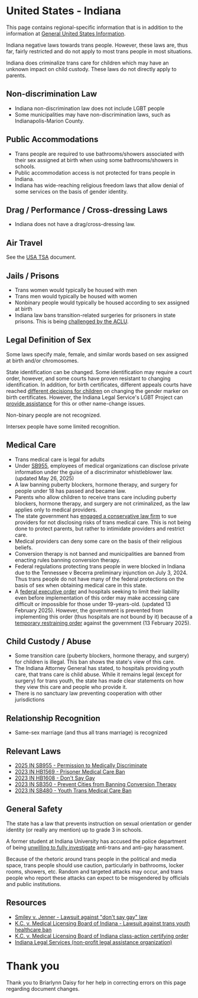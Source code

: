 # United States - Indiana

This page contains regional-specific information that is in addition to
the information at [General United States
Information](notes/usa-general.md).

Indiana negative laws towards trans people. However, these laws
are, thus far, fairly restricted and do not apply to most
trans people in most situations.

Indiana does criminalize trans care for children which may have an
unknown impact on child custody. These laws do not directly apply to parents.

## Non-discrimination Law

 * Indiana non-discrimination law does not include LGBT people
 * Some municipalities may have non-discrimination laws, such as
   Indianapolis-Marion County.

## Public Accommodations

 * Trans people are required to use bathrooms/showers associated with their
   sex assigned at birth when using some bathrooms/showers in schools.
 * Public accommodation access is not protected for trans people in Indiana.
 * Indiana has wide-reaching religious freedom laws that allow denial of
   some services on the basis of gender identity.

## Drag / Performance / Cross-dressing Laws

 * Indiana does not have a drag/cross-dressing law.

## Air Travel

See the [USA TSA](notes/tsa.md) document.

## Jails / Prisons

 * Trans women would typically be housed with men
 * Trans men would typically be housed with women
 * Nonbinary people would typically be housed according to sex
   assigned at birth
 * Indiana law bans transition-related surgeries for prisoners in state
   prisons.  This is being [challenged by the
   ACLU](https://www.aclu-in.org/en/press-releases/aclu-indiana-sues-idoc-over-new-law-bans-trans-medical-care-correctional-facilities).

## Legal Definition of Sex

Some laws specify male, female, and similar words based on sex assigned
at birth and/or chromosomes.

State identification can be changed. Some identification may require a
court order, however, and some courts have proven resistant to changing
identification. In addition, for birth certificates, different appeals
courts have reached [different
decisions for children](https://www.nwitimes.com/news/local/crime-and-courts/judicial-uncertainty-continues-over-birth-certificate-changes-for-transgender-hoosiers/article_e2032d1e-ef6d-11ed-8865-7bb25f459685.html)
on changing the gender marker on birth certificates. However, the
Indiana Legal Service's LGBT Project can [provide
assistance](https://www.indianalegalservices.org/namegendermarkerfaq)
for this or other name-change issues.

Non-binary people are not recognized.

Intersex people have some limited recognition.

## Medical Care

 * Trans medical care is legal for adults
 * Under [SB955](https://legiscan.com/TN/text/SB0955/2025),
   employees of medical organizations can disclose private
   information under the guise of a discriminator whistleblower law.
   (updated May 26, 2025)
 * A law banning puberty blockers, hormone therapy, and surgery for
   people under 18 has passed and became law.
 * Parents who allow children to receive trans care including puberty
   blockers, hormone therapy, and surgery are not criminalized, as the
   law applies only to medical providers.
 * The state government has [engaged a conservative law
   firm](https://www.indystar.com/story/news/politics/2024/02/01/indiana-ag-enlists-dc-firm-to-investigate-transgender-care-providers/71770234007/)
   to sue providers for not disclosing risks of trans medical care. This
   is not being done to protect parents, but rather to intimidate
   providers and restrict care.
 * Medical providers can deny some care on the basis of their religious
   beliefs.
 * Conversion therapy is not banned and municipalities are banned from
   enacting rules banning conversion therapy.
 * Federal regulations protecting trans people in were blocked in
   Indiana due to the Tennessee v Becerra preliminary injunction on
   July 3, 2024. Thus trans people do not have many of the federal
   protections on the basis of sex when obtaining medical care in this
   state.
 * A [federal executive
   order](https://www.whitehouse.gov/presidential-actions/2025/01/protecting-children-from-chemical-and-surgical-mutilation/)
   and hospitals seeking to limit their liability even before
   implementation of this order may make accessing care difficult or
   impossible for those under 19-years-old. (updated 13 February 2025).
   However, the government is prevented from implementing this order
   (thus hospitals are not bound by it) because of a [temporary
   restraining
   order](https://assets.aclu.org/live/uploads/2025/02/093114651219.pdf)
   against the government (13 February 2025).

## Child Custody / Abuse

 * Some transition care (puberty blockers, hormone therapy, and surgery)
   for children is illegal.  This ban shows the state's view of this care.
 * The Indiana Attorney General has stated, to hospitals providing youth
   care, that trans care is child abuse. While it remains legal (except
   for surgery) for trans youth, the state has made clear statements on
   how they view this care and people who provide it.
 * There is no sanctuary law preventing cooperation with other
   jurisdictions
 
## Relationship Recognition

 * Same-sex marriage (and thus all trans marriage) is recognized

## Relevant Laws

 * [2025 IN SB955 - Permission to Medically
   Discriminate](https://legiscan.com/TN/text/SB0955/2025)
 * [2023 IN HB1569 - Prisoner Medical Care Ban](https://legiscan.com/IN/text/HB1569/id/2766909)
 * [2023 IN HB1608 - Don't Say Gay](https://legiscan.com/IN/text/HB1608/id/2790220)
 * [2023 IN SB350 - Prevent Cities from Banning Conversion Therapy](https://iga.in.gov/legislative/2023/bills/senate/350#document-d6ae1d25)
 * [2023 IN SB480 - Youth Trans Medical Care Ban](https://legiscan.com/IN/text/SB0480/id/2763114)

## General Safety

The state has a law that prevents instruction on sexual orientation or
gender identity (or really any mention) up to grade 3 in schools.

A former student at Indiana University has accused the police department
of being [unwilling to fully
investigate](https://www.idsnews.com/article/2023/09/former-iu-student-declan-farley-posts-update-harassment-last-year)
anti-trans and anti-gay harassment.

Because of the rhetoric around trans people in the political and media
space, trans people should use caution, particularly in bathrooms,
locker rooms, showers, etc.  Random and targeted attacks may occur, and
trans people who report these attacks can expect to be misgendered by
officials and public institutions.

## Resources

 * [Smiley v. Jenner - Lawsuit against "don't say gay" law](https://www.aclu-in.org/en/press-releases/aclu-indiana-challenges-law-censoring-classroom-discussions)
 * [K.C. v. Medical Licensing Board of Indiana - Lawsuit against trans
   youth healthcare ban](https://www.aclu.org/cases/k-c-v-medical-licensing-board-of-indiana)
 * [K.C. v. Medical Licensing Board of Indiana class-action certifying
   order](https://aboutblaw.com/bcrL)
 * [Indiana Legal Services (non-profit legal assistance organization)](https://www.indianalegalservices.org/)

# Thank you

Thank you to Briarlynn Daisy for her help in correcting errors on this
page regarding document changes.
